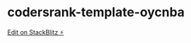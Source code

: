 # codersrank-template-oycnba

[Edit on StackBlitz ⚡️](https://stackblitz.com/edit/codersrank-template-oycnba)